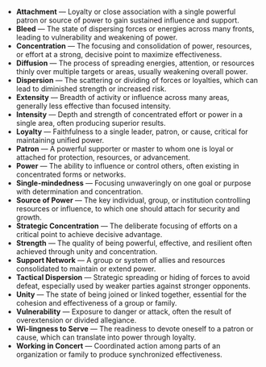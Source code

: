 - **Attachment** — Loyalty or close association with a single powerful patron or source of power to gain sustained influence and support.
- **Bleed** — The state of dispersing forces or energies across many fronts, leading to vulnerability and weakening of power.
- **Concentration** — The focusing and consolidation of power, resources, or effort at a strong, decisive point to maximize effectiveness.
- **Diffusion** — The process of spreading energies, attention, or resources thinly over multiple targets or areas, usually weakening overall power.
- **Dispersion** — The scattering or dividing of forces or loyalties, which can lead to diminished strength or increased risk.
- **Extensity** — Breadth of activity or influence across many areas, generally less effective than focused intensity.
- **Intensity** — Depth and strength of concentrated effort or power in a single area, often producing superior results.
- **Loyalty** — Faithfulness to a single leader, patron, or cause, critical for maintaining unified power.
- **Patron** — A powerful supporter or master to whom one is loyal or attached for protection, resources, or advancement.
- **Power** — The ability to influence or control others, often existing in concentrated forms or networks.
- **Single-mindedness** — Focusing unwaveringly on one goal or purpose with determination and concentration.
- **Source of Power** — The key individual, group, or institution controlling resources or influence, to which one should attach for security and growth.
- **Strategic Concentration** — The deliberate focusing of efforts on a critical point to achieve decisive advantage.
- **Strength** — The quality of being powerful, effective, and resilient often achieved through unity and concentration.
- **Support Network** — A group or system of allies and resources consolidated to maintain or extend power.
- **Tactical Dispersion** — Strategic spreading or hiding of forces to avoid defeat, especially used by weaker parties against stronger opponents.
- **Unity** — The state of being joined or linked together, essential for the cohesion and effectiveness of a group or family.
- **Vulnerability** — Exposure to danger or attack, often the result of overextension or divided allegiance.
- **Wi-lingness to Serve** — The readiness to devote oneself to a patron or cause, which can translate into power through loyalty.
- **Working in Concert** — Coordinated action among parts of an organization or family to produce synchronized effectiveness.
